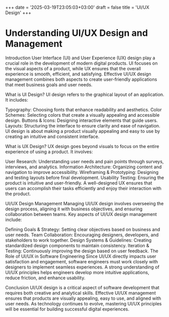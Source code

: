 +++
date = '2025-03-19T23:05:03+03:00'
draft = false
title = 'UI/UX Design'
+++
# Understanding UI/UX Design and Management
Introduction
User Interface (UI) and User Experience (UX) design play a crucial role in the development of modern digital products. UI focuses on the visual aspects of a product, while UX ensures that the overall experience is smooth, efficient, and satisfying. Effective UI/UX design management combines both aspects to create user-friendly applications that meet business goals and user needs.

What is UI Design?
UI design refers to the graphical layout of an application. It includes:

Typography: Choosing fonts that enhance readability and aesthetics.
Color Schemes: Selecting colors that create a visually appealing and accessible design.
Buttons & Icons: Designing interactive elements that guide users.
Layouts: Structuring the interface to ensure clarity and ease of navigation.
UI design is about making a product visually appealing and easy to use by creating an intuitive and consistent interface.

What is UX Design?
UX design goes beyond visuals to focus on the entire experience of using a product. It involves:

User Research: Understanding user needs and pain points through surveys, interviews, and analytics.
Information Architecture: Organizing content and navigation to improve accessibility.
Wireframing & Prototyping: Designing and testing layouts before final development.
Usability Testing: Ensuring the product is intuitive and user-friendly.
A well-designed UX ensures that users can accomplish their tasks efficiently and enjoy their interaction with the product.

UI/UX Design Management
Managing UI/UX design involves overseeing the design process, aligning it with business objectives, and ensuring collaboration between teams. Key aspects of UI/UX design management include:

Defining Goals & Strategy: Setting clear objectives based on business and user needs.
Team Collaboration: Encouraging designers, developers, and stakeholders to work together.
Design Systems & Guidelines: Creating standardized design components to maintain consistency.
Iteration & Testing: Continuously improving the design based on user feedback.
The Role of UI/UX in Software Engineering
Since UI/UX directly impacts user satisfaction and engagement, software engineers must work closely with designers to implement seamless experiences. A strong understanding of UI/UX principles helps engineers develop more intuitive applications, reduce friction, and enhance usability.

Conclusion
UI/UX design is a critical aspect of software development that requires both creative and analytical skills. Effective UI/UX management ensures that products are visually appealing, easy to use, and aligned with user needs. As technology continues to evolve, mastering UI/UX principles will be essential for building successful digital experiences.


